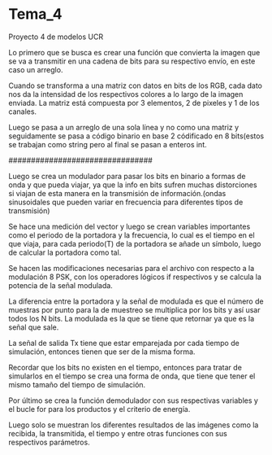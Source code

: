 # Tema_4
Proyecto 4 de modelos UCR

Lo primero que se busca es crear una función que convierta la imagen que se va a transmitir en una cadena de bits para su respectivo envío, en este caso un arreglo.

Cuando se transforma a una matriz con datos en bits de los RGB, cada dato nos da la intensidad de los respectivos colores a lo largo de la imagen enviada.
La matriz está compuesta por 3 elementos, 2 de pixeles y 1 de los canales.

Luego se pasa a un arreglo de una sola línea y no como una matriz y seguidamente se pasa a código binario en base 2 códificado en 8 bits(estos se trabajan como string pero
al final se pasan a enteros int.

################################

Luego se crea un modulador para pasar los bits en binario a formas de onda y que pueda viajar, ya que la info en bits sufren muchas distorciones si viajan de esta manera en la
transmisión de información.(ondas sinusoidales que pueden variar en frecuencia para diferentes tipos de transmisión)

Se hace una medición del vector y luego se crean variables importantes como el periodo de la portadora y la frecuencia, lo cual es el tiempo en el que viaja, para cada periodo(T)
de la portadora se añade un símbolo, luego de calcular la portadora como tal.

Se hacen las modificaciones necesarias para el archivo con respecto a la modulación 8 PSK, con los operadores lógicos if respectivos y se calcula la potencia de la señal modulada.

La diferencia entre la portadora y la señal de modulada es que el número de muestras por punto para la de muestreo se multiplica por los bits y así usar todos los N bits.
La modulada es la que se tiene que retornar ya que es la señal que sale.

La señal de salida Tx tiene que estar emparejada por cada tiempo de simulación, entonces tienen que ser de la misma forma.

Recordar que los bits no existen en el tiempo, entonces para tratar de simularlos en el tiempo se crea una forma de onda, que tiene que tener el mismo tamaño del tiempo de simulación.


Por último se crea la función demodulador con sus respectivas variables y el bucle for para los productos y el criterio de energía.

Luego solo se muestran los diferentes resultados de las imágenes como la recibida, la transmitida, el tiempo y entre otras funciones con sus respectivos parámetros.









